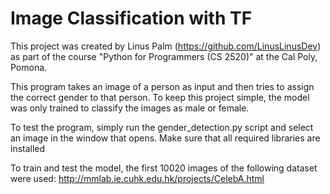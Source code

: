 # Image Classification with TF
 
This project was created by Linus Palm (https://github.com/LinusLinusDev) as part of the course "Python for Programmers (CS 2520)" at the Cal Poly, Pomona.

This program takes an image of a person as input and then tries to assign the correct gender to that person. To keep this project simple, the model was only trained to classify the images as male or female.

To test the program, simply run the gender_detection.py script and select an image in the window that opens. Make sure that all required libraries are installed

To train and test the model, the first 10020 images of the following dataset were used: http://mmlab.ie.cuhk.edu.hk/projects/CelebA.html